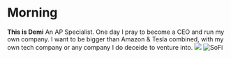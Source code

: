 # Morning
**This is Demi** 
An AP Specialist. One day I pray to become a CEO and run my own company.
I want to be bigger than Amazon & Tesla combined, with my own tech company or any company I do deceide to venture into. 
![](images/filename%20SoFi.png)
![SoFi](https://user-images.githubusercontent.com/63883730/142753965-01839a8b-607e-45c4-a3cd-1cb1fe94dde4.png)
